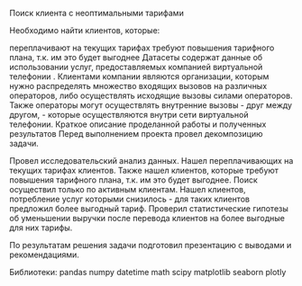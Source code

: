Поиск клиента с неоптимальными тарифами

Необходимо найти клиентов, которые: 

переплачивают на текущих тарифах
требуют повышения тарифного плана, т.к. им это будет выгоднее Датасеты содержат данные об использовании услуг, предоставляемых компанией виртуальной телефонии . Клиентами компании являются организации, которым нужно распределять множество входящих вызовов на различных операторов, либо осуществлять исходящие вызовы силами операторов. Также операторы могут осуществлять внутренние вызовы - друг между другом, - которые осуществляются внутри сети виртуальной телефонии.
Краткое описание проделанной работы и полученных результатов
Перед выполнением проекта провел декомпозицию задачи.

Провел исследовательский анализ данных. Нашел переплачивающих на текущих тарифах клиентов. Также нашел клиентов, которые требуют повышения тарифного плана, т.к. им это будет выгоднее. Поиск осуществил только по активным клиентам. Нашел клиентов, потребление услуг которыми снизилось - для таких клиентов предложил более выгодный тариф. Проверил статистические гипотезы об уменьшении выручки после перевода клиентов на более выгодные для них тарифы.

По результатам решения задачи подготовил презентацию с выводами и рекомендациями.

Библиотеки:
pandas numpy datetime math scipy matplotlib seaborn plotly
